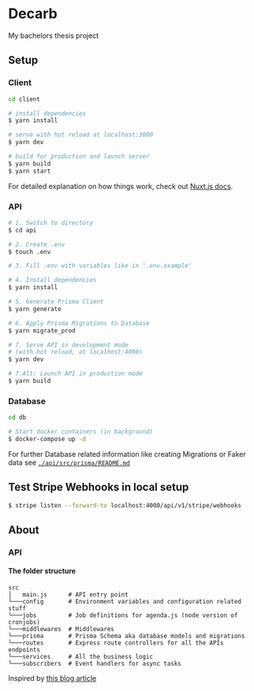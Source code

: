 # Decarb

My bachelors thesis project

## Setup

### Client

```bash
cd client

# install dependencies
$ yarn install

# serve with hot reload at localhost:3000
$ yarn dev

# build for production and launch server
$ yarn build
$ yarn start
```

For detailed explanation on how things work, check out [Nuxt.js docs](https://nuxtjs.org).

### API

```bash
# 1. Switch to directory
$ cd api

# 2. Create .env
$ touch .env

# 3. Fill .env with variables like in '.env.example'

# 4. Install dependencies
$ yarn install

# 5. Generate Prisma Client
$ yarn generate

# 6. Apply Prisma Migrations to Database
$ yarn migrate_prod

# 7. Serve API in development mode
# (with hot reload, at localhost:4000)
$ yarn dev

# 7.Alt: Launch API in production mode
$ yarn build
```

### Database

```bash
cd db

# Start docker containers (in background)
$ docker-compose up -d
```

For further Database related information like creating Migrations or Faker data see [`./api/src/prisma/README.md`](./api/src/prisma/README.md)

## Test Stripe Webhooks in local setup

```bash
$ stripe listen --forward-to localhost:4000/api/v1/stripe/webhooks
```

## About

### API

#### The folder structure

```
src
│   main.js      # API entry point
└───config       # Environment variables and configuration related stuff
└───jobs         # Job definitions for agenda.js (node version of cronjobs)
└───middlewares  # Middlewares
└───prisma       # Prisma Schema aka database models and migrations
└───routes       # Express route controllers for all the APIs endpoints
└───services     # All the business logic
└───subscribers  # Event handlers for async tasks
```

Inspired by [this blog article](https://softwareontheroad.com/ideal-nodejs-project-structure/?utm_source=github&utm_medium=readme)